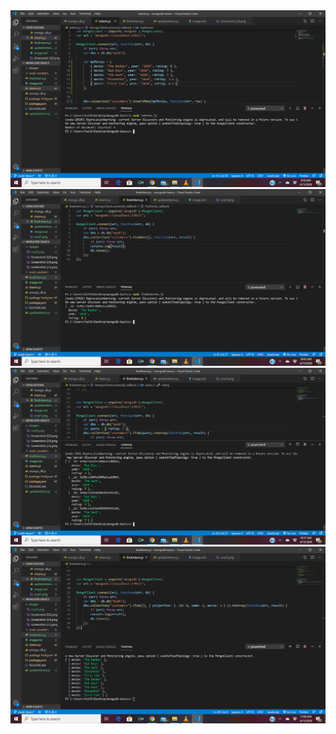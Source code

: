 <img src = "images\crud1.png">
<img src = "images\crud2.png">
<img src = "images\crud3.png">
<img src = "images\crud4.png">